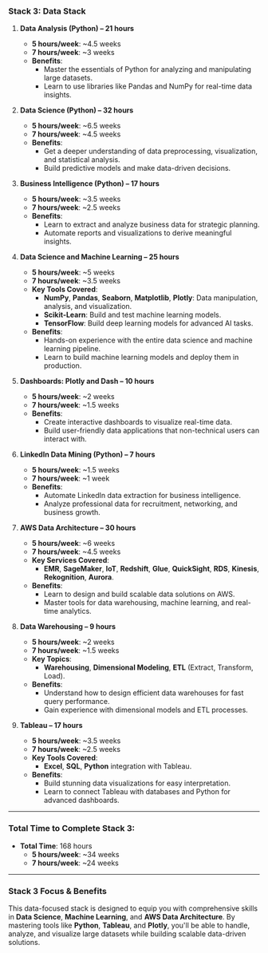 ### **Stack 3: Data Stack**

1. **Data Analysis (Python) – 21 hours**

   - **5 hours/week**: ~4.5 weeks
   - **7 hours/week**: ~3 weeks
   - **Benefits**:
     - Master the essentials of Python for analyzing and manipulating large datasets.
     - Learn to use libraries like Pandas and NumPy for real-time data insights.

2. **Data Science (Python) – 32 hours**

   - **5 hours/week**: ~6.5 weeks
   - **7 hours/week**: ~4.5 weeks
   - **Benefits**:
     - Get a deeper understanding of data preprocessing, visualization, and statistical analysis.
     - Build predictive models and make data-driven decisions.

3. **Business Intelligence (Python) – 17 hours**

   - **5 hours/week**: ~3.5 weeks
   - **7 hours/week**: ~2.5 weeks
   - **Benefits**:
     - Learn to extract and analyze business data for strategic planning.
     - Automate reports and visualizations to derive meaningful insights.

4. **Data Science and Machine Learning – 25 hours**

   - **5 hours/week**: ~5 weeks
   - **7 hours/week**: ~3.5 weeks
   - **Key Tools Covered**:
     - **NumPy**, **Pandas**, **Seaborn**, **Matplotlib**, **Plotly**: Data manipulation, analysis, and visualization.
     - **Scikit-Learn**: Build and test machine learning models.
     - **TensorFlow**: Build deep learning models for advanced AI tasks.
   - **Benefits**:
     - Hands-on experience with the entire data science and machine learning pipeline.
     - Learn to build machine learning models and deploy them in production.

5. **Dashboards: Plotly and Dash – 10 hours**

   - **5 hours/week**: ~2 weeks
   - **7 hours/week**: ~1.5 weeks
   - **Benefits**:
     - Create interactive dashboards to visualize real-time data.
     - Build user-friendly data applications that non-technical users can interact with.

6. **LinkedIn Data Mining (Python) – 7 hours**

   - **5 hours/week**: ~1.5 weeks
   - **7 hours/week**: ~1 week
   - **Benefits**:
     - Automate LinkedIn data extraction for business intelligence.
     - Analyze professional data for recruitment, networking, and business growth.

7. **AWS Data Architecture – 30 hours**

   - **5 hours/week**: ~6 weeks
   - **7 hours/week**: ~4.5 weeks
   - **Key Services Covered**:
     - **EMR**, **SageMaker**, **IoT**, **Redshift**, **Glue**, **QuickSight**, **RDS**, **Kinesis**, **Rekognition**, **Aurora**.
   - **Benefits**:
     - Learn to design and build scalable data solutions on AWS.
     - Master tools for data warehousing, machine learning, and real-time analytics.

8. **Data Warehousing – 9 hours**

   - **5 hours/week**: ~2 weeks
   - **7 hours/week**: ~1.5 weeks
   - **Key Topics**:
     - **Warehousing**, **Dimensional Modeling**, **ETL** (Extract, Transform, Load).
   - **Benefits**:
     - Understand how to design efficient data warehouses for fast query performance.
     - Gain experience with dimensional models and ETL processes.

9. **Tableau – 17 hours**
   - **5 hours/week**: ~3.5 weeks
   - **7 hours/week**: ~2.5 weeks
   - **Key Tools Covered**:
     - **Excel**, **SQL**, **Python** integration with Tableau.
   - **Benefits**:
     - Build stunning data visualizations for easy interpretation.
     - Learn to connect Tableau with databases and Python for advanced dashboards.

---

### **Total Time to Complete Stack 3:**

- **Total Time**: 168 hours
  - **5 hours/week**: ~34 weeks
  - **7 hours/week**: ~24 weeks

---

### **Stack 3 Focus & Benefits**

This data-focused stack is designed to equip you with comprehensive skills in **Data Science**, **Machine Learning**, and **AWS Data Architecture**. By mastering tools like **Python**, **Tableau**, and **Plotly**, you'll be able to handle, analyze, and visualize large datasets while building scalable data-driven solutions.
